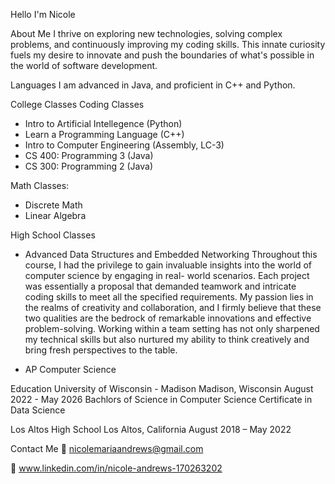 Hello I'm Nicole 

About Me
I thrive on exploring new technologies, solving complex problems, and continuously improving my coding skills. This innate curiosity fuels my desire to innovate and push the boundaries of what's possible in the world of software development. 

Languages
I am advanced in Java, and proficient in C++ and Python. 

College Classes
Coding Classes
- Intro to Artificial Intellegence (Python)
- Learn a Programming Language (C++)
- Intro to Computer Engineering (Assembly, LC-3)
- CS 400: Programming 3 (Java)
- CS 300: Programming 2 (Java) 

Math Classes:
- Discrete Math
- Linear Algebra

High School Classes 
- Advanced Data Structures and Embedded Networking
      Throughout this course, I had the privilege to gain invaluable insights into the world of computer science by engaging in real- world scenarios. Each project was essentially a proposal that demanded teamwork and intricate coding skills to meet all the specified requirements. My passion lies in the realms of creativity and collaboration, and I firmly believe that these two qualities are the bedrock of remarkable innovations and effective problem-solving. Working within a team setting has not only sharpened my technical skills but also nurtured my ability to think creatively and bring fresh perspectives to the table.
  
- AP Computer Science 


Education
University of Wisconsin - Madison 
Madison, Wisconsin 
August 2022 - May 2026
Bachlors of Science in Computer Science 
Certificate in Data Science 

Los Altos High School 
Los Altos, California 
August 2018 – May 2022

Contact Me
📧 nicolemariaandrews@gmail.com 

🔗 www.linkedin.com/in/nicole-andrews-170263202


